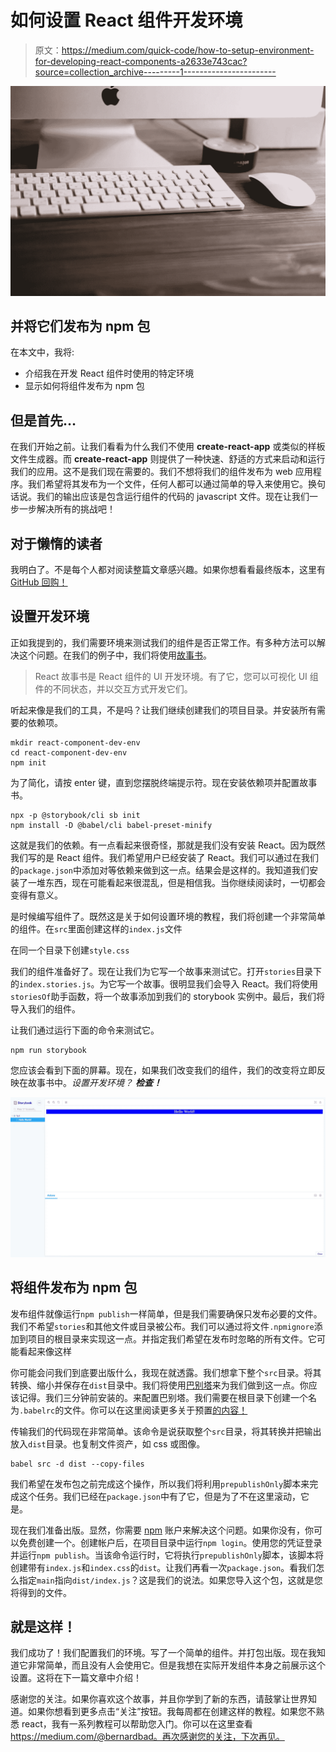 # 如何设置 React 组件开发环境

> 原文：<https://medium.com/quick-code/how-to-setup-environment-for-developing-react-components-a2633e743cac?source=collection_archive---------1----------------------->

![](img/1c84f8ed038f5117b5eb941dde6e0cd1.png)

## 并将它们发布为 npm 包

在本文中，我将:

*   介绍我在开发 React 组件时使用的特定环境
*   显示如何将组件发布为 npm 包

## 但是首先…

在我们开始之前。让我们看看为什么我们不使用 **create-react-app** 或类似的样板文件生成器。而 **create-react-app** 则提供了一种快速、舒适的方式来启动和运行我们的应用。这不是我们现在需要的。我们不想将我们的组件发布为 web 应用程序。我们希望将其发布为一个文件，任何人都可以通过简单的导入来使用它。换句话说。我们的输出应该是包含运行组件的代码的 javascript 文件。现在让我们一步一步解决所有的挑战吧！

## 对于懒惰的读者

我明白了。不是每个人都对阅读整篇文章感兴趣。如果你想看看最终版本，这里有 [GitHub 回购！](https://github.com/codewithbernard/react-component-dev-env)

## 设置开发环境

正如我提到的，我们需要环境来测试我们的组件是否正常工作。有多种方法可以解决这个问题。在我们的例子中，我们将使用[故事书](https://github.com/storybooks/storybook/tree/next/app/react)。

> React 故事书是 React 组件的 UI 开发环境。有了它，您可以可视化 UI 组件的不同状态，并以交互方式开发它们。

听起来像是我们的工具，不是吗？让我们继续创建我们的项目目录。并安装所有需要的依赖项。

```
mkdir react-component-dev-env
cd react-component-dev-env
npm init
```

为了简化，请按 enter 键，直到您摆脱终端提示符。现在安装依赖项并配置故事书。

```
npx -p @storybook/cli sb init
npm install -D @babel/cli babel-preset-minify
```

这就是我们的依赖。有一点看起来很奇怪，那就是我们没有安装 React。因为既然我们写的是 React 组件。我们希望用户已经安装了 React。我们可以通过在我们的`package.json`中添加对等依赖来做到这一点。结果会是这样的。我知道我们安装了一堆东西，现在可能看起来很混乱，但是相信我。当你继续阅读时，一切都会变得有意义。

是时候编写组件了。既然这是关于如何设置环境的教程，我们将创建一个非常简单的组件。在`src`里面创建这样的`index.js`文件

在同一个目录下创建`style.css`

我们的组件准备好了。现在让我们为它写一个故事来测试它。打开`stories`目录下的`index.stories.js`。为它写一个故事。很明显我们会导入 React。我们将使用`storiesOf`助手函数，将一个故事添加到我们的 storybook 实例中。最后，我们将导入我们的组件。

让我们通过运行下面的命令来测试它。

```
npm run storybook
```

您应该会看到下面的屏幕。现在，如果我们改变我们的组件，我们的改变将立即反映在故事书中。*设置开发环境？* ***检查！***

![](img/555ebb24e332711047a590c4dc07db5b.png)

## 将组件发布为 npm 包

发布组件就像运行`npm publish`一样简单，但是我们需要确保只发布必要的文件。我们不希望`stories`和其他文件或目录被公布。我们可以通过将文件`.npmignore`添加到项目的根目录来实现这一点。并指定我们希望在发布时忽略的所有文件。它可能看起来像这样

你可能会问我们到底要出版什么，我现在就透露。我们想拿下整个`src`目录。将其转换、缩小并保存在`dist`目录中。我们将使用[巴别塔](https://babeljs.io/)来为我们做到这一点。你应该记得。我们三分钟前安装的。来配置巴别塔。我们需要在根目录下创建一个名为`.babelrc`的文件。你可以在这里阅读更多关于预置[的内容！](https://babeljs.io/docs/en/presets)

传输我们的代码现在非常简单。该命令是说获取整个`src`目录，将其转换并把输出放入`dist`目录。也复制文件资产，如 css 或图像。

```
babel src -d dist --copy-files
```

我们希望在发布包之前完成这个操作，所以我们将利用`prepublishOnly`脚本来完成这个任务。我们已经在`package.json`中有了它，但是为了不在这里滚动，它是。

现在我们准备出版。显然，你需要 [npm](https://www.npmjs.com/) 账户来解决这个问题。如果你没有，你可以免费创建一个。创建帐户后，在项目目录中运行`npm login`。使用您的凭证登录并运行`npm publish`。当该命令运行时，它将执行`prepublishOnly`脚本，该脚本将创建带有`index.js`和`index.css`的`dist`。让我们再看一次`package.json`。看我们怎么指定`main`指向`dist/index.js`？这是我们的说法。如果您导入这个包，这就是您将得到的文件。

## 就是这样！

我们成功了！我们配置我们的环境。写了一个简单的组件。并打包出版。现在我知道它非常简单，而且没有人会使用它。但是我想在实际开发组件本身之前展示这个设置。这将在下一篇文章中介绍！

感谢您的关注。如果你喜欢这个故事，并且你学到了新的东西，请鼓掌让世界知道。如果你想看到更多点击“关注”按钮。我每周都在创建这样的教程。如果您不熟悉 react，我有一系列教程可以帮助您入门。你可以在这里查看 https://medium.com/@bernardbad。再次感谢您的关注，下次再见。